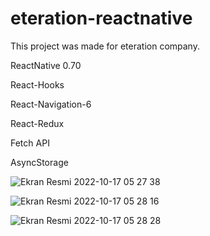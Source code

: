 # eteration-reactnative

This project was made for eteration company.


ReactNative 0.70

React-Hooks

React-Navigation-6

React-Redux

Fetch API

AsyncStorage



![Ekran Resmi 2022-10-17 05 27 38](https://user-images.githubusercontent.com/46055525/196076277-16a79362-1c8d-4ac5-80da-31ef2ec940de.png)

![Ekran Resmi 2022-10-17 05 28 16](https://user-images.githubusercontent.com/46055525/196076300-30389424-32c4-4e43-a565-e99c68d26985.png)

![Ekran Resmi 2022-10-17 05 28 28](https://user-images.githubusercontent.com/46055525/196076308-cfd44cba-f026-44cb-8036-9ee44145fe5f.png)
